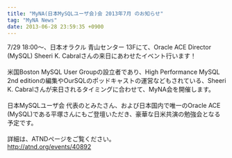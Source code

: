 ```yaml
---
title: "MyNA(日本MySQLユーザ会)会 2013年7月 のお知らせ"
tag: "MyNA News"
date: 2013-06-28 23:59:35 +0900
---
```


7/29 18:00〜、日本オラクル 青山センター 13Fにて、Oracle ACE Director (MySQL) Sheeri K. Cabralさんの来日にあわせたイベント行います！<br>
<br>
米国Boston MySQL User Groupの設立者であり、High Performance MySQL 2nd editionの編集やOurSQLのポッドキャストの運営などもされている、Sheeri K. Cabralさんが来日されるタイミングに合わせて、MyNA会を開催します。<br>
<br>
日本MySQLユーザ会 代表のとみたさん、および日本国内で唯一のOracle ACE (MySQL)である平塚さんにもご登壇いただき、豪華な日米共演の勉強会となる予定です。<br>
<br>
詳細は、ATNDページをご覧ください。<br>
http://atnd.org/events/40892<br>
<br>
